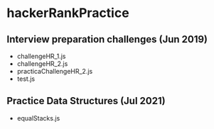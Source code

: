 # hackerRankPractice

## Interview preparation challenges (Jun 2019)
- challengeHR_1.js
- challengeHR_2.js
- practicaChallengeHR_2.js
- test.js

## Practice Data Structures (Jul 2021)
- equalStacks.js
